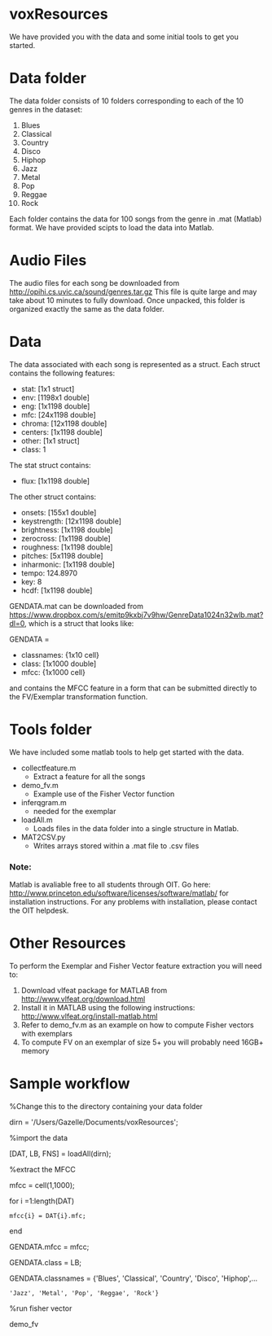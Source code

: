 # voxResources


We have provided you with the data and some initial tools to get you started.

# Data folder 
The data folder consists of 10 folders corresponding to each of the 10 genres in the dataset:

1. Blues
2. Classical
3. Country
4. Disco
5. Hiphop
6. Jazz
7. Metal
8. Pop
9. Reggae
10. Rock

Each folder contains the data for 100 songs from the genre in .mat (Matlab) format.  We have 
provided scipts to load the data into Matlab.  

# Audio Files
The audio files for each song be downloaded from http://opihi.cs.uvic.ca/sound/genres.tar.gz
This file is quite large and may take about 10 minutes to fully download.  Once unpacked, this 
folder is organized exactly the same as the data folder.  

# Data
The data associated with each song is represented as a struct.  Each struct contains the following features:
* stat: [1x1 struct] 
* env: [1198x1 double]
* eng: [1x1198 double]
* mfc: [24x1198 double]
* chroma: [12x1198 double]
* centers: [1x1198 double]
* other: [1x1 struct]
* class: 1

The stat struct contains:
* flux: [1x1198 double]

The other struct contains:
* onsets: [155x1 double]
* keystrength: [12x1198 double]
* brightness: [1x1198 double]
* zerocross: [1x1198 double]
* roughness: [1x1198 double]
* pitches: [5x1198 double]
* inharmonic: [1x1198 double]
* tempo: 124.8970	
* key: 8
* hcdf: [1x1198 double]

GENDATA.mat can be downloaded from https://www.dropbox.com/s/emitp9kxbj7v9hw/GenreData1024n32wlb.mat?dl=0, which is a struct that looks like:

GENDATA = 
- classnames: {1x10 cell}
- class: [1x1000 double]
- mfcc: {1x1000 cell}

and contains the MFCC feature in a form that can be submitted directly to the FV/Exemplar transformation function.



# Tools folder 
We have included some matlab tools to help get started with the data.

* collectfeature.m
	- Extract a feature for all the songs
* demo_fv.m
	- Example use of the Fisher Vector function
* inferqgram.m
	- needed for the exemplar
* loadAll.m
	- Loads files in the data folder into a single structure in Matlab. 
* MAT2CSV.py
	- Writes arrays stored within a .mat file to .csv files

### Note: 
Matlab is avaliable free to all students through OIT.  Go here: http://www.princeton.edu/software/licenses/software/matlab/ for installation instructions.  For any problems with installation, please contact the OIT helpdesk.

# Other Resources
To perform the Exemplar and Fisher Vector feature extraction you will need to:

1. Download vlfeat package for MATLAB from http://www.vlfeat.org/download.html
2. Install it in MATLAB using the following instructions: http://www.vlfeat.org/install-matlab.html
3. Refer to demo_fv.m as an example on how to compute Fisher vectors with exemplars
4. To compute FV on an exemplar of size 5+ you will probably need 16GB+ memory  

# Sample workflow

%Change this to the directory containing your data folder

dirn = '/Users/Gazelle/Documents/voxResources';

%import the data

[DAT, LB, FNS] = loadAll(dirn);

%extract the MFCC

mfcc = cell(1,1000);

for i =1:length(DAT)

	mfcc{i} = DAT{i}.mfc; 

end

GENDATA.mfcc = mfcc;

GENDATA.class = LB;

GENDATA.classnames = {'Blues', 'Classical', 'Country', 'Disco', 'Hiphop',...

	'Jazz', 'Metal', 'Pop', 'Reggae', 'Rock'}


%run fisher vector

demo_fv

